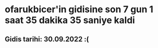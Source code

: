 # ofarukbicer'in gidisine son 7 gun 1 saat 35 dakika 35 saniye kaldi

## Gidis tarihi: 30.09.2022 :(
